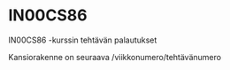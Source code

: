 # IN00CS86

IN00CS86 -kurssin tehtävän palautukset

Kansiorakenne on seuraava /viikkonumero/tehtävänumero


